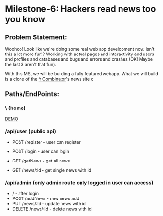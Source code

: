 # Milestone-6: Hackers read news too you know

## Problem Statement:

Woohoo! Look like we're doing some real web app development now. Isn't this a lot more fun!? Working with actual pages and interactivity and users and profiles and databases and bugs and errors and crashes (OK! Maybe the last 3 aren't that fun).

With this MS, we will be building a fully featured webapp. What we will build is a clone of the [Y Combinator](http://www.ycombinator.com/)'s news site c

## Paths/EndPoints:

### \ (home)
[DEMO](https://hackernews002.herokuapp.com/)

### /api/user (public api)

- POST /register - user can register

- POST /login - user can login 

- GET /getNews - get all news

- GET /news/:Id - get single news with id


###  /api/admin (only admin route only logged in user can access)

-  / - after login 
-  POST /addNews - new news add
- PUT /news/:Id - update news with id
- DELETE /news/:Id  - delete news  with id

